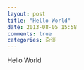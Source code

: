 ```yaml
---
layout: post
title: "Hello World"
date: 2013-08-05 15:58
comments: true
categories: 杂谈 
---
```


Hello World